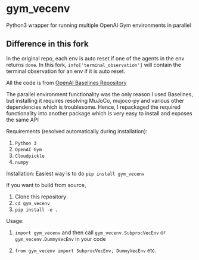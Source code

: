 # gym_vecenv
Python3 wrapper for running multiple OpenAI Gym environments in parallel

## Difference in this fork
In the original repo, each env is auto reset if one of the agents in the env returns `done`. In this fork, `info['terminal_observation']` will contain the terminal observation for an env if it is auto reset. 

All the code is from [OpenAI Baselines Repository](https://github.com/openai/baselines)

The parallel environment functionality was the only reason I used Baselines, but installing it requires resolving MuJoCo, mujoco-py and various other dependencies which is troublesome. Hence, I repackaged the required functionality into another package which is very easy to install and exposes the same API

Requirements (resolved automatically during installation):
1. `Python 3`
2. `OpenAI Gym`
3. `Cloudpickle`
4. `numpy`

Installation: Easiest way is to do `pip install gym_vecenv`

If you want to build from source,

1. Clone this repository
2. `cd gym_vecenv`
3. `pip install -e .`

Usage:

1. `import gym_vecenv` and then call `gym_vecenv.SubprocVecEnv` or `gym_vecenv.DummyVecEnv` in your code

2. `from gym_vecenv import SubprocVecEnv, DummyVecEnv` etc.
